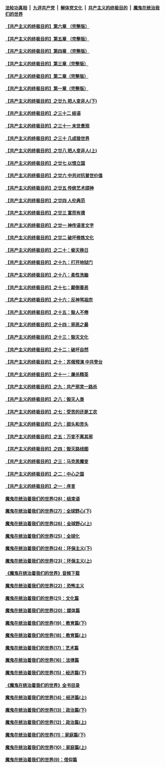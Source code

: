 ####  [法轮功真相](../../../../basic/blob/master/README.md?t=04061701) &nbsp;|&nbsp; [九评共产党](../../../../9ping.md/blob/master/README.md?t=04061701) &nbsp;|&nbsp; [解体党文化](../../../../jtdwh.md/blob/master/README.md?t=04061701)  &nbsp;|&nbsp; [共产主义的终极目的](../../../../gczydzjmd.md/blob/master/README.md?t=04061701) &nbsp;|&nbsp; [魔鬼在统治我们的世界](../../../../mgztzwmdsj.md/blob/master/README.md?t=04061701) 

#### [【共产主义的终极目的】第六章 （完整版）](../pages/nsc422/n11428913.md?t=04061701) 

#### [【共产主义的终极目的】第五章 （完整版）](../pages/nsc422/n11428912.md?t=04061701) 

#### [【共产主义的终极目的】第四章 （完整版）](../pages/nsc422/n11428907.md?t=04061701) 

#### [【共产主义的终极目的】第三章（完整版）](../pages/nsc422/n11428848.md?t=04061701) 

#### [【共产主义的终极目的】第二章（完整版）](../pages/nsc422/n11428831.md?t=04061701) 

#### [【共产主义的终极目的】第一章（完整版）](../pages/nsc422/n11417651.md?t=04061701) 

#### [【共产主义的终极目的】之廿九 把人变非人(下)](../pages/nsc422/n11344140.md?t=04061701) 

#### [【共产主义的终极目的】之三十二 结语](../pages/nsc422/n11360535.md?t=04061701) 

#### [【共产主义的终极目的】之三十一 末世景观](../pages/nsc422/n11351129.md?t=04061701) 

#### [【共产主义的终极目的】之三十 几成狼世界](../pages/nsc422/n11348280.md?t=04061701) 

#### [【共产主义的终极目的】之廿八 把人变非人(上)](../pages/nsc422/n11340492.md?t=04061701) 

#### [【共产主义的终极目的】之廿七 以恨立国](../pages/nsc422/n11336944.md?t=04061701) 

#### [【共产主义的终极目的】之廿六 中共对抗普世价值](../pages/nsc422/n11324785.md?t=04061701) 

#### [【共产主义的终极目的】之廿五 传统艺术颂神](../pages/nsc422/n11296396.md?t=04061701) 

#### [【共产主义的终极目的】之廿四 人伦典范](../pages/nsc422/n11296397.md?t=04061701) 

#### [【共产主义的终极目的】之廿三 富而有德](../pages/nsc422/n11283598.md?t=04061701) 

#### [【共产主义的终极目的】之廿一 神传语言文字](../pages/nsc422/n11263265.md?t=04061701) 

#### [【共产主义的终极目的】之廿二 破坏修炼文化](../pages/nsc422/n11245728.md?t=04061701) 

#### [【共产主义的终极目的】之二十：偷天换日](../pages/nsc422/n11238846.md?t=04061701) 

#### [【共产主义的终极目的】之十九：打开地狱门](../pages/nsc422/n11206376.md?t=04061701) 

#### [【共产主义的终极目的】之十八：柔性洗脑](../pages/nsc422/n11199994.md?t=04061701) 

#### [【共产主义的终极目的】之十七：颠倒善恶](../pages/nsc422/n11179782.md?t=04061701) 

#### [【共产主义的终极目的】之十六：反神骂祖宗](../pages/nsc422/n11166798.md?t=04061701) 

#### [【共产主义的终极目的】之十五：毁人不倦](../pages/nsc422/n11166792.md?t=04061701) 

#### [【共产主义的终极目的】之十四：邪恶之最](../pages/nsc422/n11150249.md?t=04061701) 

#### [【共产主义的终极目的】之十三：毁灭文化](../pages/nsc422/n11135227.md?t=04061701) 

#### [【共产主义的终极目的】之十二：破坏自然](../pages/nsc422/n11135214.md?t=04061701) 

#### [【共产主义的终极目的】之十：苏俄预演 中共登台](../pages/nsc422/n11118424.md?t=04061701) 

#### [【共产主义的终极目的】之十一：屠杀精英](../pages/nsc422/n11118442.md?t=04061701) 

#### [【共产主义的终极目的】之九：共产邪灵一路杀](../pages/nsc422/n11114139.md?t=04061701) 

#### [【共产主义的终极目的】之八：毁灭人类](../pages/nsc422/n11108503.md?t=04061701) 

#### [【共产主义的终极目的】之七：受苦的还是工农](../pages/nsc422/n11101809.md?t=04061701) 

#### [【共产主义的终极目的】之六：甜头和苦头](../pages/nsc422/n11096971.md?t=04061701) 

#### [【共产主义的终极目的】之五：万变不离其邪](../pages/nsc422/n11091285.md?t=04061701) 

#### [【共产主义的终极目的】之四：毁灭路线图](../pages/nsc422/n11086284.md?t=04061701) 

#### [【共产主义的终极目的】之三：马克思魔变](../pages/nsc422/n11061941.md?t=04061701) 

#### [【共产主义的终极目的】之二：中心之国](../pages/nsc422/n11047728.md?t=04061701) 

#### [【共产主义的终极目的】之一：序言](../pages/nsc422/n11086077.md?t=04061701) 

#### [魔鬼在统治着我们的世界(28)：结束语](../pages/nsc422/n10936246.md?t=04061701) 

#### [魔鬼在统治着我们的世界(27)：全球野心(下)](../pages/nsc422/n10928319.md?t=04061701) 

#### [魔鬼在统治着我们的世界(26)：全球野心(上)](../pages/nsc422/n10900318.md?t=04061701) 

#### [魔鬼在统治着我们的世界(25)：全球化](../pages/nsc422/n10788205.md?t=04061701) 

#### [魔鬼在统治着我们的世界(24)：环保主义(下)](../pages/nsc422/n10695307.md?t=04061701) 

#### [魔鬼在统治着我们的世界(23)：环保主义(上)](../pages/nsc422/n10688613.md?t=04061701) 

#### [《魔鬼在统治着我们的世界》音频下载](../pages/nsc422/n10635553.md?t=04061701) 

#### [魔鬼在统治着我们的世界(22)：恐怖主义](../pages/nsc422/n10614727.md?t=04061701) 

#### [魔鬼在统治着我们的世界(21)：文化篇](../pages/nsc422/n10597706.md?t=04061701) 

#### [魔鬼在统治着我们的世界(20)：媒体篇](../pages/nsc422/n10586579.md?t=04061701) 

#### [魔鬼在统治着我们的世界(19)：教育篇(下)](../pages/nsc422/n10564808.md?t=04061701) 

#### [魔鬼在统治着我们的世界(18)：教育篇(上)](../pages/nsc422/n10526970.md?t=04061701) 

#### [魔鬼在统治着我们的世界(17)：艺术篇](../pages/nsc422/n10499093.md?t=04061701) 

#### [魔鬼在统治着我们的世界(16)：法律篇](../pages/nsc422/n10485969.md?t=04061701) 

#### [魔鬼在统治着我们的世界(15)：经济篇(下)](../pages/nsc422/n10469975.md?t=04061701) 

#### [《魔鬼在统治着我们的世界》全书目录](../pages/nsc422/n10464261.md?t=04061701) 

#### [魔鬼在统治着我们的世界(14)：经济篇(上)](../pages/nsc422/n10457370.md?t=04061701) 

#### [魔鬼在统治着我们的世界(13)：政治篇(下)](../pages/nsc422/n10448270.md?t=04061701) 

#### [魔鬼在统治着我们的世界(12)：政治篇(上)](../pages/nsc422/n10444576.md?t=04061701) 

#### [魔鬼在统治着我们的世界(11)：家庭篇(下)](../pages/nsc422/n10440961.md?t=04061701) 

#### [魔鬼在统治着我们的世界(10)：家庭篇(上)](../pages/nsc422/n10435448.md?t=04061701) 

#### [魔鬼在统治着我们的世界(9)：信仰篇](../pages/nsc422/n10432159.md?t=04061701) 

